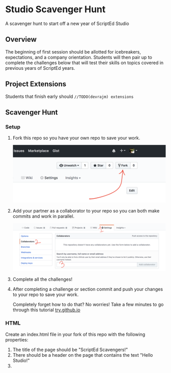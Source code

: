 # Studio Scavenger Hunt
A scavenger hunt to start off a new year of ScriptEd Studio

## Overview
The beginning of first session should be allotted for icebreakers, expectations, and a company orientation. Students will then pair up to complete the challenges below that will test their skills on topics covered in previous years of ScriptEd years.

## Project Extensions
Students that finish early should `//TODO(devrajm) extensions`

## Scavenger Hunt

### Setup

1. Fork this repo so you have your own repo to save your work.

   ![Picture of fork button](img/fork.png)
   
1. Add your partner as a collaborator to your repo so you can both make commits and work in parallel.

   ![Picture of adding a collaborator](img/collab.png)

1. Complete all the challenges!
1. After completing a challenge or section commit and push your changes to your repo to save your work.

   Completely forget how to do that? No worries! Take a few minutes to go through this tutorial [try.github.io](https://try.github.io)

### HTML

Create an index.html file in your fork of this repo with the following properties:

1. The title of the page should be "ScriptEd Scavengers!"
1. There should be a header on the page that contains the text "Hello Studio!"
1. 
